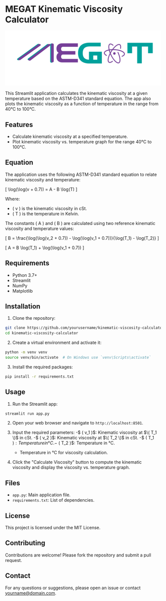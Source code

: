 # MEGAT Kinematic Viscosity Calculator

![MEGAT Logo](MEGATLogo.png)

This Streamlit application calculates the kinematic viscosity at a given temperature based on the ASTM-D341 standard equation. The app also plots the kinematic viscosity as a function of temperature in the range from 40°C to 100°C.

## Features

- Calculate kinematic viscosity at a specified temperature.
- Plot kinematic viscosity vs. temperature graph for the range 40°C to 100°C.

## Equation

The application uses the following ASTM-D341 standard equation to relate kinematic viscosity and temperature:

\[ \log(\log(v + 0.7)) = A - B \log(T) \]

Where:
- \( v \) is the kinematic viscosity in cSt.
- \( T \) is the temperature in Kelvin.

The constants \( A \) and \( B \) are calculated using two reference kinematic viscosity and temperature values:

\[ B = \frac{\log(\log(v_2 + 0.7)) - \log(\log(v_1 + 0.7))}{\log(T_1) - \log(T_2)} \]

\[ A = B \log(T_1) + \log(\log(v_1 + 0.7)) \]

## Requirements

- Python 3.7+
- Streamlit
- NumPy
- Matplotlib

## Installation

1. Clone the repository:

```sh
git clone https://github.com/yourusername/kinematic-viscosity-calculator.git
cd kinematic-viscosity-calculator
```

2. Create a virtual environment and activate it:

```sh
python -m venv venv
source venv/bin/activate  # On Windows use `venv\Scripts\activate`
```

3. Install the required packages:

```sh
pip install -r requirements.txt
```

## Usage

1. Run the Streamlit app:

```sh
streamlit run app.py
```

2. Open your web browser and navigate to `http://localhost:8501`.

3. Input the required parameters:
   -$ \( v_1 \)$: Kinematic viscosity at $\( T_1 \)$ in cSt.
   -$ \( v_2 \)$: Kinematic viscosity at $\( T_2 \)$ in cSt.
   -$ \( T_1 \)$: Temperature in °C.
   -$ \( T_2 \)$: Temperature in °C.
   - Temperature in °C for viscosity calculation.

4. Click the "Calculate Viscosity" button to compute the kinematic viscosity and display the viscosity vs. temperature graph.

## Files

- `app.py`: Main application file.
- `requirements.txt`: List of dependencies.

## License

This project is licensed under the MIT License.

## Contributing

Contributions are welcome! Please fork the repository and submit a pull request.

## Contact

For any questions or suggestions, please open an issue or contact [yourname@domain.com](mailto:yourname@domain.com).

 

